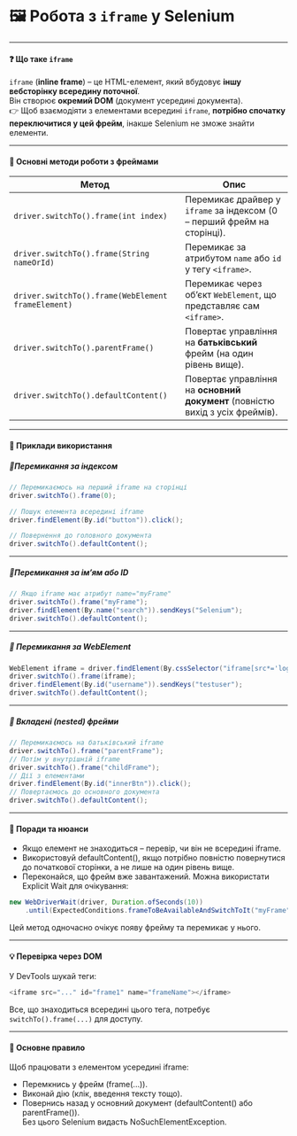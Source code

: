 # 🖼️ Робота з `iframe` у Selenium

---

#### ❓ Що таке `iframe`
`iframe` (**inline frame**) – це HTML-елемент, який вбудовує **іншу вебсторінку всередину поточної**.  
Він створює **окремий DOM** (документ усередині документа).  
👉 Щоб взаємодіяти з елементами всередині `iframe`, **потрібно спочатку переключитися у цей фрейм**, інакше Selenium не зможе знайти елементи.

---

#### 📌 Основні методи роботи з фреймами

| Метод | Опис |
|------|------|
| `driver.switchTo().frame(int index)` | Перемикає драйвер у `iframe` за індексом (0 – перший фрейм на сторінці). |
| `driver.switchTo().frame(String nameOrId)` | Перемикає за атрибутом `name` або `id` у тегу `<iframe>`. |
| `driver.switchTo().frame(WebElement frameElement)` | Перемикає через об’єкт `WebElement`, що представляє сам `<iframe>`. |
| `driver.switchTo().parentFrame()` | Повертає управління на **батьківський** фрейм (на один рівень вище). |
| `driver.switchTo().defaultContent()` | Повертає управління на **основний документ** (повністю вихід з усіх фреймів). |

---

#### 📘 Приклади використання

##### 🔹Перемикання за індексом
```java
// Перемикаємось на перший iframe на сторінці
driver.switchTo().frame(0);

// Пошук елемента всередині iframe
driver.findElement(By.id("button")).click();

// Повернення до головного документа
driver.switchTo().defaultContent();
```
---
##### 🔹Перемикання за ім’ям або ID
```java
// Якщо iframe має атрибут name="myFrame"
driver.switchTo().frame("myFrame");
driver.findElement(By.name("search")).sendKeys("Selenium");
driver.switchTo().defaultContent();
```
---
##### 🔹 Перемикання за WebElement
```java
WebElement iframe = driver.findElement(By.cssSelector("iframe[src*='login']"));
driver.switchTo().frame(iframe);
driver.findElement(By.id("username")).sendKeys("testuser");
driver.switchTo().defaultContent();
```
---
##### 🔹 Вкладені (nested) фрейми
```java
// Перемикаємось на батьківський iframe
driver.switchTo().frame("parentFrame");
// Потім у внутрішній iframe
driver.switchTo().frame("childFrame");
// Дії з елементами
driver.findElement(By.id("innerBtn")).click();
// Повертаємось до основного документа
driver.switchTo().defaultContent();
```
---
#### 🧠 Поради та нюанси
- Якщо елемент не знаходиться – перевір, чи він не всередині iframe.  
- Використовуй defaultContent(), якщо потрібно повністю повернутися до початкової сторінки, а не лише на один рівень вище.  
- Переконайся, що фрейм вже завантажений. Можна використати Explicit Wait для очікування:
```java
new WebDriverWait(driver, Duration.ofSeconds(10))
    .until(ExpectedConditions.frameToBeAvailableAndSwitchToIt("myFrame"));
```
Цей метод одночасно очікує появу фрейму та перемикає у нього.

---
#### 💡 Перевірка через DOM  
У DevTools шукай теги:
```java
<iframe src="..." id="frame1" name="frameName"></iframe>
```
Все, що знаходиться всередині цього тега, потребує `switchTo().frame(...)` для доступу.

---
#### 🔑 Основне правило
Щоб працювати з елементом усередині iframe:
- Перемкнись у фрейм (frame(...)).  
- Виконай дію (клік, введення тексту тощо).  
- Повернись назад у основний документ (defaultContent() або parentFrame()).  
Без цього Selenium видасть NoSuchElementException.
